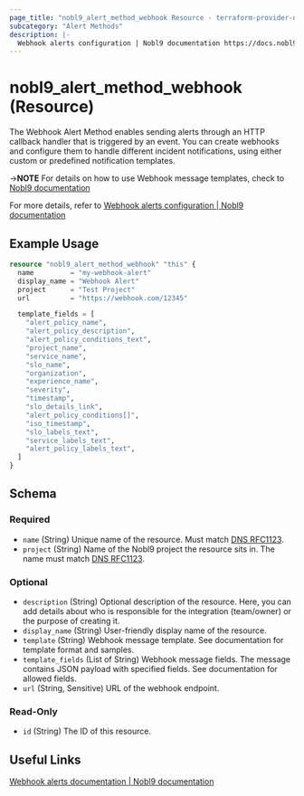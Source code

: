 ```yaml
---
page_title: "nobl9_alert_method_webhook Resource - terraform-provider-nobl9"
subcategory: "Alert Methods"
description: |-
  Webhook alerts configuration | Nobl9 documentation https://docs.nobl9.com/Alert_Methods/webhook
---
```


# nobl9_alert_method_webhook (Resource)

The Webhook Alert Method enables sending alerts through an HTTP callback handler that is triggered by an event. You can create webhooks and configure them to handle different incident notifications, using either custom or predefined notification templates.

->**NOTE** For details on how to use Webhook message templates, check to [Nobl9 documentation](https://docs.nobl9.com/Alert_Methods/webhook#creating-webhook-custom-templates-through-yaml)

For more details, refer to [Webhook alerts configuration | Nobl9 documentation](https://docs.nobl9.com/Alert_Methods/webhook)

## Example Usage

```terraform
resource "nobl9_alert_method_webhook" "this" {
  name         = "my-webhook-alert"
  display_name = "Webhook Alert"
  project      = "Test Project"
  url          = "https://webhook.com/12345"

  template_fields = [
    "alert_policy_name",
    "alert_policy_description",
    "alert_policy_conditions_text",
    "project_name",
    "service_name",
    "slo_name",
    "organization",
    "experience_name",
    "severity",
    "timestamp",
    "slo_details_link",
    "alert_policy_conditions[]",
    "iso_timestamp",
    "slo_labels_text",
    "service_labels_text",
    "alert_policy_labels_text",
  ]
}
```

<!-- schema generated by tfplugindocs -->
## Schema

### Required

- `name` (String) Unique name of the resource. Must match [DNS RFC1123](https://kubernetes.io/docs/concepts/overview/working-with-objects/names/#names).
- `project` (String) Name of the Nobl9 project the resource sits in. The name must match [DNS RFC1123](https://kubernetes.io/docs/concepts/overview/working-with-objects/names/#names).

### Optional

- `description` (String) Optional description of the resource. Here, you can add details about who is responsible for the integration (team/owner) or the purpose of creating it.
- `display_name` (String) User-friendly display name of the resource.
- `template` (String) Webhook message template. See documentation for template format and samples.
- `template_fields` (List of String) Webhook message fields. The message contains JSON payload with specified fields. See documentation for allowed fields.
- `url` (String, Sensitive) URL of the webhook endpoint.

### Read-Only

- `id` (String) The ID of this resource.

## Useful Links

[Webhook alerts documentation | Nobl9 documentation](https://docs.nobl9.com/Alert_Methods/webhook/)